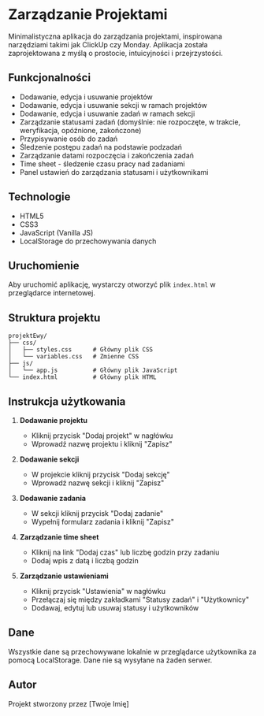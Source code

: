 # Zarządzanie Projektami

Minimalistyczna aplikacja do zarządzania projektami, inspirowana narzędziami takimi jak ClickUp czy Monday. Aplikacja została zaprojektowana z myślą o prostocie, intuicyjności i przejrzystości.

## Funkcjonalności

- Dodawanie, edycja i usuwanie projektów
- Dodawanie, edycja i usuwanie sekcji w ramach projektów
- Dodawanie, edycja i usuwanie zadań w ramach sekcji
- Zarządzanie statusami zadań (domyślnie: nie rozpoczęte, w trakcie, weryfikacja, opóźnione, zakończone)
- Przypisywanie osób do zadań
- Śledzenie postępu zadań na podstawie podzadań
- Zarządzanie datami rozpoczęcia i zakończenia zadań
- Time sheet - śledzenie czasu pracy nad zadaniami
- Panel ustawień do zarządzania statusami i użytkownikami

## Technologie

- HTML5
- CSS3
- JavaScript (Vanilla JS)
- LocalStorage do przechowywania danych

## Uruchomienie

Aby uruchomić aplikację, wystarczy otworzyć plik `index.html` w przeglądarce internetowej.

## Struktura projektu

```
projektEwy/
├── css/
│   ├── styles.css      # Główny plik CSS
│   └── variables.css   # Zmienne CSS
├── js/
│   └── app.js          # Główny plik JavaScript
└── index.html          # Główny plik HTML
```

## Instrukcja użytkowania

1. **Dodawanie projektu**
   - Kliknij przycisk "Dodaj projekt" w nagłówku
   - Wprowadź nazwę projektu i kliknij "Zapisz"

2. **Dodawanie sekcji**
   - W projekcie kliknij przycisk "Dodaj sekcję"
   - Wprowadź nazwę sekcji i kliknij "Zapisz"

3. **Dodawanie zadania**
   - W sekcji kliknij przycisk "Dodaj zadanie"
   - Wypełnij formularz zadania i kliknij "Zapisz"

4. **Zarządzanie time sheet**
   - Kliknij na link "Dodaj czas" lub liczbę godzin przy zadaniu
   - Dodaj wpis z datą i liczbą godzin

5. **Zarządzanie ustawieniami**
   - Kliknij przycisk "Ustawienia" w nagłówku
   - Przełączaj się między zakładkami "Statusy zadań" i "Użytkownicy"
   - Dodawaj, edytuj lub usuwaj statusy i użytkowników

## Dane

Wszystkie dane są przechowywane lokalnie w przeglądarce użytkownika za pomocą LocalStorage. Dane nie są wysyłane na żaden serwer.

## Autor

Projekt stworzony przez [Twoje Imię]
